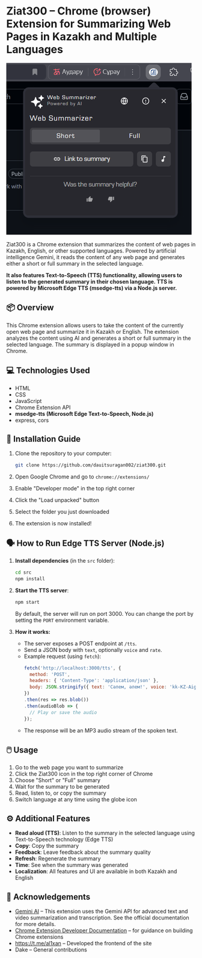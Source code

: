 # Ziat300 – Chrome (browser) Extension for Summarizing Web Pages in Kazakh and Multiple Languages

![logo](images/screen1.png)

Ziat300 is a Chrome extension that summarizes the content of web pages in Kazakh, English, or other supported languages. Powered by artificial intelligence Gemini, it reads the content of any web page and generates either a short or full summary in the selected language.

**It also features Text-to-Speech (TTS) functionality, allowing users to listen to the generated summary in their chosen language. TTS is powered by Microsoft Edge TTS (msedge-tts) via a Node.js server.**

## 📦 Overview

This Chrome extension allows users to take the content of the currently open web page and summarize it in Kazakh or English. The extension analyzes the content using AI and generates a short or full summary in the selected language. The summary is displayed in a popup window in Chrome.

## 💻 Technologies Used

- HTML
- CSS
- JavaScript
- Chrome Extension API
- **msedge-tts (Microsoft Edge Text-to-Speech, Node.js)**
- express, cors

## 🚀 Installation Guide

1. Clone the repository to your computer:
   ```bash
   git clone https://github.com/dauitsuragan002/ziat300.git
   ```

2. Open Google Chrome and go to `chrome://extensions/`

3. Enable "Developer mode" in the top right corner

4. Click the "Load unpacked" button

5. Select the folder you just downloaded

6. The extension is now installed!

## 🗣️ How to Run Edge TTS Server (Node.js)

1. **Install dependencies** (in the `src` folder):
   ```bash
   cd src
   npm install
   ```
2. **Start the TTS server**:
   ```bash
   npm start
   ```
   By default, the server will run on port 3000. You can change the port by setting the `PORT` environment variable.

3. **How it works:**
   - The server exposes a POST endpoint at `/tts`.
   - Send a JSON body with `text`, optionally `voice` and `rate`.
   - Example request (using `fetch`):
     ```js
     fetch('http://localhost:3000/tts', {
       method: 'POST',
       headers: { 'Content-Type': 'application/json' },
       body: JSON.stringify({ text: 'Сәлем, әлем!', voice: 'kk-KZ-AigulNeural' })
     })
     .then(res => res.blob())
     .then(audioBlob => {
       // Play or save the audio
     });
     ```
   - The response will be an MP3 audio stream of the spoken text.

## 🖱️ Usage

1. Go to the web page you want to summarize
2. Click the Ziat300 icon in the top right corner of Chrome
3. Choose "Short" or "Full" summary
4. Wait for the summary to be generated
5. Read, listen to, or copy the summary
6. Switch language at any time using the globe icon

## ⚙️ Additional Features

- **Read aloud (TTS)**: Listen to the summary in the selected language using Text-to-Speech technology (Edge TTS)
- **Copy**: Copy the summary
- **Feedback**: Leave feedback about the summary quality
- **Refresh**: Regenerate the summary
- **Time**: See when the summary was generated
- **Localization**: All features and UI are available in both Kazakh and English

## 🙏 Acknowledgements

- [Gemini AI](https://ai.google.dev/gemini-api/docs/quickstart) – This extension uses the Gemini API for advanced text and video summarization and transcription. See the official documentation for more details.
- [Chrome Extension Developer Documentation](https://developer.chrome.com/docs/extensions/mv3/getstarted/) – for guidance on building Chrome extensions
- https://t.me/al1xan – Developed the frontend of the site
- Dake – General contributions